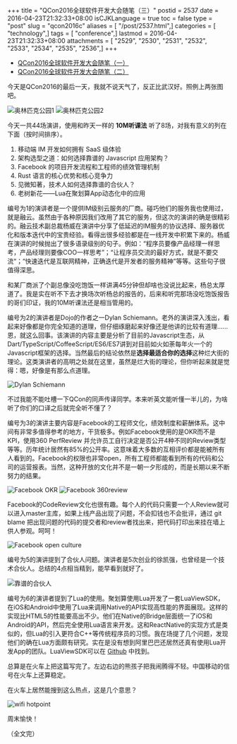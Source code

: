 +++
title = "QCon2016全球软件开发大会随笔（三）"
postid = 2537
date = 2016-04-23T21:32:33+08:00
isCJKLanguage = true
toc = false
type = "post"
slug = "qcon2016c"
aliases = [ "/post/2537.html",]
categories = [ "technology",]
tags = [ "conference",]
lastmod = 2016-04-23T21:32:33+08:00
attachments = [ "2529", "2530", "2531", "2532", "2533", "2534", "2535", "2536",]
+++


- [QCon2016全球软件开发大会随笔（一）][1]
- [QCon2016全球软件开发大会随笔（二）][2]


今天是QCon2016的最后一天，我就不说天气了，反正比武汉好。照例上两张图吧。

![奥林匹克公园1][51]
![奥林匹克公园2][52]

<!--more-->
今天一共44场演讲，使用和昨天一样的 **10M听课法** 听了8场，对我有意义的列在下面（按时间排序）。

1. 移动端 IM 开发如何拥有 SaaS 级体验
2. 架构选型之道：如何选择靠谱的 Javascript 应用架构？
3. Facebook 的项目开发流程和工程师的绩效管理机制
4. Rust 语言的核心优势和核心竞争力
5. 见微知著，技术人如何选择靠谱的合伙人？
6. 老树新花——Lua在聚划算App动态化中的应用

编号为1的演讲者是一个提供IM级别云服务的厂商。碰巧他们的服务我也使用过，就是融云。虽然由于各种原因我们改用了其它的服务，但这次的演讲的确是很精彩的。融云技术副总裁杨威在演讲中分享了低延迟的IM服务的协议选择、服务器优化和版本迭代中的宝贵经验。看得出很多经验都是在一线开发中积累下来的。杨威在演讲的时候抛出了很多语录级别的句子。例如：“程序员要像产品经理一样思考，产品经理则要像COO一样思考”；“让程序员交流的最好方式，就是不要交流“；“快速迭代是互联网精神，正确迭代是开发者的服务精神”等等。这些句子很值得深思。

和某厂商派了个副总像没吃饱饭一样讲满45分钟但却啥也没说比起来，杨总太厚道了。我是实在听不下去才换场次听杨总的报告的，后来和听完那场没吃饱饭报告的哥们印证，我的10M听课法还是相当管用的。

编号为2的演讲者是Dojo的作者之一Dylan Schiemann。老外的演讲深入浅出，看起来好像都是你完全知道的道理，但仔细琢磨起来好像还是他讲的比较有道理……恩，就这么回事。该演讲的内容主要是分析了目前的Javascript生态，从Dart/TypeScript/CoffeeScript/ES6/ES7讲到对目前如火如荼每年火一个的Javascript框架的选择。当然最后的结论依然是**选择最适合你的选择**这种烂大街的理论。这类演讲者的高明之处就在这里，虽然是烂大街的理论，但你听起来就是觉得：嗯，好像是有那么点道理。

![Dylan Schiemann][53]

不过我能不能吐槽一下QCon的同声传译同学。本来听英文能听懂一半儿的，为啥听了你们的口译之后就完全听不懂了？

编号为3的演讲主要内容是Facebook的工程师文化，绩效制度和薪酬体系。这中间有非常多值得参考的地方，干货极多。例如Facebook使用的是OKR而不是KPI，使用360 PerfReview 并允许员工自行决定是否公开4种不同的Review类型等等。历年统计居然有85%的公开率。这意味着大多数的互相评价都是能被所有人看到的。Facebook的权限也非常open，所有工程师都能看到所有的代码和公司的运营报表。当然，这种开放的文化并不是一朝一夕形成的，而是长期以来不断努力的结果。

![Facebook OKR][55]
![Facebook 360review][56]

Facebook的CodeReview文化也很有趣。每个人的代码只需要一个人Review就可以进入master主库，如果上线产品出现了问题，不会扣钱也不会批评，通过 git blame 把出现问题的代码的提交者和review者找出来，把代码打印出来挂在墙上供人参观。呵呵！

![Facebook open culture][57]

编号为5的演讲提到了合伙人问题。演讲者是5次创业的徐凯强，也曾经是一个技术合伙人。总结的4点相当精到，能早看到就好了。

![靠谱的合伙人][58]

编号为6的演讲者提到了Lua的使用。聚划算使用Lua开发了一套LuaViewSDK，在iOS和Android中使用了Lua来调用Native的API实现高性能的界面展现。这样的实现比HTML5的性能要高出不少。他们在Native的Bridge层面统一了iOS和Android的API，然后完全使用Lua语言来开发。这和ReactNative的实现方式是类似的，但Lua的引入更符合C++等传统程序员的习惯。我在场提了几个问题，发现他们的确在Lua方面颇有研究。实在是没有想到阿里巴巴还居然还真有使用Lua开发App的团队。LuaViewSDK可以在 [Github][3] 中找到。


总算是在火车上把这篇写完了。左边右边的熊孩子把我闹腾得不轻。中国移动的信号在火车上还算稳定。

在火车上居然能搜到这么热点，这是几个意思？

![wifi hotpoint][54]

周末愉快！

（全文完）

[1]: https://blog.zengrong.net/post/2521.html
[2]: https://blog.zengrong.net/post/2528.html
[3]: https://github.com/alibaba/LuaViewSDK
[51]: /uploads/2016/04/qcon31.jpg
[52]: /uploads/2016/04/qcon32.jpg
[53]: /uploads/2016/04/qcon33.jpg
[54]: /uploads/2016/04/qcon34.jpg
[55]: /uploads/2016/04/qcon35.jpg
[56]: /uploads/2016/04/qcon36.jpg
[57]: /uploads/2016/04/qcon37.jpg
[58]: /uploads/2016/04/qcon38.jpg
